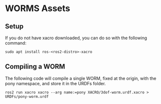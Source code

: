 # WORMS Assets

## Setup

If you do not have xacro downloaded, you can do so with the following command:

```
sudo apt install ros-<ros2-distro>-xacro
```

## Compiling a WORM

The following code will compile a single WORM, fixed at the origin, with the pony namespace, and store it in the URDFs folder.

```
ros2 run xacro xacro --arg name:=pony XACRO/3dof-worm.urdf.xacro > URDFs/pony-worm.urdf
```
